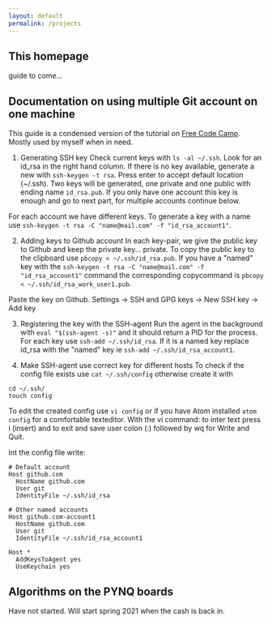 ```yaml
---
layout: default
permalink: /projects
---
```


## This homepage

guide to come...

## Documentation on using multiple Git account on one machine

This guide is a condensed version of the tutorial on [Free Code Camp](https://www.freecodecamp.org/news/manage-multiple-github-accounts-the-ssh-way-2dadc30ccaca/). Mostly used by myself when in need.

1. Generating SSH key
Check current keys with `ls -al ~/.ssh`. Look for an id_rsa in the right hand
column. If there is no key available, generate a new with `ssh-keygen -t rsa`. Press
enter to accept default location (~/.ssh). Two keys will be generated, one private
and one public with ending name `id_rsa.pub`. If you only have one account this
key is enough and go to next part, for multiple accounts continue below.

For each account we have different keys. To generate a key with a name use
`ssh-keygen -t rsa -C "name@mail.com" -f "id_rsa_account1"`.

2. Adding keys to Github account
In each key-pair, we give the public key to Github and keep the private key...
private. To copy the public key to the clipboard use `pbcopy < ~/.ssh/id_rsa.pub`.
If you have a "named" key with the `ssh-keygen -t rsa -C "name@mail.com" -f "id_rsa_account1"`
command the corresponding copycommand is `pbcopy < ~/.ssh/id_rsa_work_user1.pub`.

Paste the key on Github. Settings -> SSH and GPG keys -> New SSH key -> Add key

3. Registering the key with the SSH-agent
Run the agent in the background with `eval "$(ssh-agent -s)"` and it should return
a PID for the process. For each key use `ssh-add ~/.ssh/id_rsa`. If it is a named key
replace id_rsa with the "named" key ie `ssh-add ~/.ssh/id_rsa_account1`.

4. Make SSH-agent use correct key for different hosts
To check if the config file exists use `cat ~/.ssh/config` otherwise create it with
```
cd ~/.ssh/
touch config
```
To edit the created config use `vi config` or if you have Atom installed `atom config` for
a comfortable texteditor.
With the vi command: to inter text press i (insert) and to exit and save user colon
(:) followed by wq for Write and Quit.

Int the config file write:
```
# Default account
Host github.com
  HostName github.com
  User git
  IdentityFile ~/.ssh/id_rsa

# Other named accounts
Host github.com-account1
  HostName github.com
  User git
  IdentityFile ~/.ssh/id_rsa_account1

Host *
  AddKeysToAgent yes
  UseKeychain yes
```


## Algorithms on the PYNQ boards

Have not started. Will start spring 2021 when the cash is back in.
